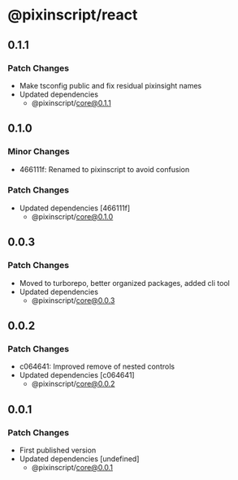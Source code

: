 # @pixinscript/react

## 0.1.1

### Patch Changes

- Make tsconfig public and fix residual pixinsight names
- Updated dependencies
  - @pixinscript/core@0.1.1

## 0.1.0

### Minor Changes

- 466111f: Renamed to pixinscript to avoid confusion

### Patch Changes

- Updated dependencies [466111f]
  - @pixinscript/core@0.1.0

## 0.0.3

### Patch Changes

- Moved to turborepo, better organized packages, added cli tool
- Updated dependencies
  - @pixinscript/core@0.0.3

## 0.0.2

### Patch Changes

- c064641: Improved remove of nested controls
- Updated dependencies [c064641]
  - @pixinscript/core@0.0.2

## 0.0.1

### Patch Changes

- First published version
- Updated dependencies [undefined]
  - @pixinscript/core@0.0.1
